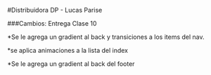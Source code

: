 #Distribuidora DP - Lucas Parise

###Cambios: Entrega Clase 10 

*Se le agrega un gradient al back y transiciones a los items del nav.

*se aplica animaciones a la lista del index 

*Se le agrega un gradient al back del footer
